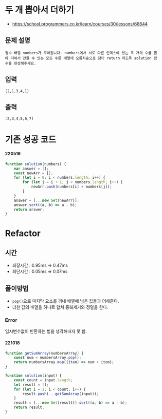 # 두 개 뽑아서 더하기

-   https://school.programmers.co.kr/learn/courses/30/lessons/68644

## 문제 설명

    정수 배열 numbers가 주어집니다. numbers에서 서로 다른 인덱스에 있는 두 개의 수를 뽑아 더해서 만들 수 있는 모든 수를 배열에 오름차순으로 담아 return 하도록 solution 함수를 완성해주세요.

## 입력

    [2,1,3,4,1]

## 출력

    [2,3,4,5,6,7]

# 기존 성공 코드

#### 220519

```javascript
function solution(numbers) {
    var answer = [];
    const newArr = [];
    for (let i = 0; i < numbers.length; i++) {
        for (let j = i + 1; j < numbers.length; j++) {
            newArr.push(numbers[i] + numbers[j]);
        }
    }
    answer = [...new Set(newArr)];
    answer.sort((a, b) => a - b);
    return answer;
}
```

# Refactor

## 시간

-   최장시간 : 0.95ms => 0.47ms
-   최단시간 : 0.05ms => 0.07ms

## 풀이방법

-   `pop()`으로 마지막 요소를 꺼내 배열에 남은 값들과 더해준다.
-   더한 값의 배열을 하나로 합쳐 중복제거와 정렬을 한다.

### Error

임시변수없이 반환하는 법을 생각해내지 못 함.

#### 221018

```javascript
function getSumArray(numbersArray) {
    const num = numbersArray.pop();
    return numbersArray.map((item) => num + item);
}

function solution(input) {
    const count = input.length;
    let result = [];
    for (let i = 1; i < count; i++) {
        result.push(...getSumArray(input));
    }
    result = [...new Set(result)].sort((a, b) => a - b);
    return result;
}
```
